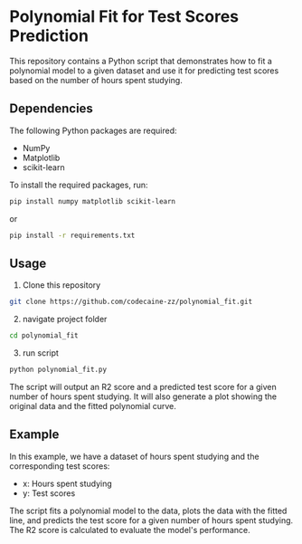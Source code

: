 # Polynomial Fit for Test Scores Prediction

This repository contains a Python script that demonstrates how to fit a polynomial model to a given dataset and use it for predicting test scores based on the number of hours spent studying.

## Dependencies

The following Python packages are required:

- NumPy
- Matplotlib
- scikit-learn

To install the required packages, run:

```bash
pip install numpy matplotlib scikit-learn
```

or

```bash
pip install -r requirements.txt
```

## Usage

1. Clone this repository

```bash
git clone https://github.com/codecaine-zz/polynomial_fit.git
```

2. navigate project folder

```bash
cd polynomial_fit
```

3. run script

```bash
python polynomial_fit.py
```

The script will output an R2 score and a predicted test score for a given number of hours spent studying. It will also generate a plot showing the original data and the fitted polynomial curve.

## Example

In this example, we have a dataset of hours spent studying and the corresponding test scores:

- x: Hours spent studying
- y: Test scores

The script fits a polynomial model to the data, plots the data with the fitted line, and predicts the test score for a given number of hours spent studying. The R2 score is calculated to evaluate the model's performance.